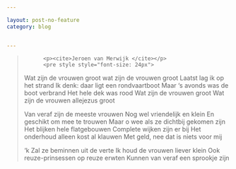 ```yaml
---

layout: post-no-feature
category: blog


---
```



<blockquote class="indentedverse">
          
          <p><cite>Jeroen van Merwijk </cite></p>
          <pre style style="font-size: 24px">

Wat zijn de vrouwen groot 
wat zijn de vrouwen groot 
Laatst lag ik op het strand 
Ik denk: daar ligt een rondvaartboot 
Maar ‘s avonds was de boot verbrand 
Het hele dek was rood 
Wat zijn de vrouwen groot 
Wat zijn de vrouwen allejezus groot 

Van veraf zijn de meeste vrouwen 
Nog wel vriendelijk en klein 
En geschikt om mee te trouwen 
Maar o wee als ze dichtbij gekomen zijn 
Het blijken hele flatgebouwen 
Complete wijken zijn er bij 
Het onderhoud alleen kost al klauwen 
Met geld, nee dat is niets voor mij 

‘k Zal ze beminnen uit de verte 
Ik houd de vrouwen liever klein 
Ook reuze-prinsessen op reuze erwten 
Kunnen van veraf een sprookje zijn 

</pre>
        </blockquote>
